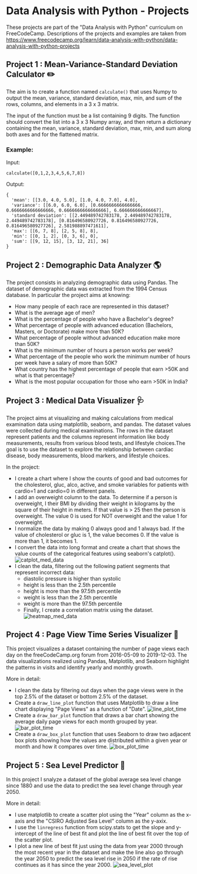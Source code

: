 # Data Analysis with Python - Projects

These projects are part of the "Data Analysis with Python" curriculum on FreeCodeCamp. Descriptions of the projects and examples are taken from 
https://www.freecodecamp.org/learn/data-analysis-with-python/data-analysis-with-python-projects

## Project 1 : Mean-Variance-Standard Deviation Calculator ✏️

The aim is to create a function named ```calculate()``` that uses Numpy to output the mean, variance, standard deviation, max, min, and sum of the rows, columns, and elements in a 3 x 3 matrix.

The input of the function must be a list containing 9 digits. The function should convert the list into a 3 x 3 Numpy array, and then return a dictionary containing the mean, variance, standard deviation, max, min, and sum along both axes and for the flattened matrix.

### Example:

Input:
```
calculate([0,1,2,3,4,5,6,7,8])
```
Output:
```
{
  'mean': [[3.0, 4.0, 5.0], [1.0, 4.0, 7.0], 4.0],
  'variance': [[6.0, 6.0, 6.0], [0.6666666666666666, 0.6666666666666666, 0.6666666666666666], 6.666666666666667],
  'standard deviation': [[2.449489742783178, 2.449489742783178, 2.449489742783178], [0.816496580927726, 0.816496580927726, 0.816496580927726], 2.581988897471611],
  'max': [[6, 7, 8], [2, 5, 8], 8],
  'min': [[0, 1, 2], [0, 3, 6], 0],
  'sum': [[9, 12, 15], [3, 12, 21], 36]
}
```

## Project 2 : Demographic Data Analyzer 🌎

The project consists in analyzing demographic data using Pandas. The dataset of demographic data  was extracted from the 1994 Census database. 
In particular the project aims at knowing:
- How many people of each race are represented in this dataset?
- What is the average age of men?
- What is the percentage of people who have a Bachelor's degree?
- What percentage of people with advanced education (Bachelors, Masters, or Doctorate) make more than 50K?
- What percentage of people without advanced education make more than 50K?
- What is the minimum number of hours a person works per week?
- What percentage of the people who work the minimum number of hours per week have a salary of more than 50K?
- What country has the highest percentage of people that earn >50K and what is that percentage?
- What is the most popular occupation for those who earn >50K in India?

## Project 3 : Medical Data Visualizer :stethoscope:

The project aims at visualizing and making calculations from medical examination data using matplotlib, seaborn, and pandas. The dataset values were collected during medical examinations. The rows in the dataset represent patients and the columns represent information like body measurements, results from various blood tests, and lifestyle choices.The goal is to use the dataset to explore the relationship between cardiac disease, body measurements, blood markers, and lifestyle choices.

In the project:
- I create a chart where I show the counts of good and bad outcomes for the cholesterol, gluc, alco, active, and smoke variables for patients with cardio=1 and cardio=0 in different panels.
- I add an overweight column to the data. To determine if a person is overweight, I their BMI by dividing their weight in kilograms by the square of their height in meters. If that value is > 25 then the person is overweight. The value 0 is used for NOT overweight and the value 1 for overweight.
- I normalize the data by making 0 always good and 1 always bad. If the value of cholesterol or gluc is 1, the value becomes 0. If the value is more than 1, it becomes 1.
- I convert the data into long format and create a chart that shows the value counts of the categorical features using seaborn's catplot().
![catplot_med_data](catplot_med_data.png)
- I clean the data, filtering out the following patient segments that represent incorrect data:
    - diastolic pressure is higher than systolic
    - height is less than the 2.5th percentile
    - height is more than the 97.5th percentile
    - weight is less than the 2.5th percentile
    - weight is more than the 97.5th percentile
    - Finally, I create a correlation matrix using the dataset. 
![heatmap_med_data](heatmap_med_data.png)

## Project 4 : Page View Time Series Visualizer :telescope:

This project visualizes a dataset containing the number of page views each day on the freeCodeCamp.org forum from 2016-05-09 to 2019-12-03. The data visualizations realized using Pandas, Matplotlib, and Seaborn highlight the patterns in visits and identify yearly and monthly growth.

More in detail:
- I clean the data by filtering out days when the page views were in the top 2.5% of the dataset or bottom 2.5% of the dataset.
- Create a ```draw_line_plot``` function that uses Matplotlib to draw a line chart displaying "Page Views" as a function of "Date".
![line_plot_time](line_plot_time.png)
- Create a ```draw_bar_plot``` function that draws a bar chart showing the average daily page views for each month grouped by year.
![bar_plot_time](bar_plot_time.png) 
- Create a ```draw_box_plot``` function that uses Seaborn to draw two adjacent box plots showing how the values are distributed within a given year or month and how it compares over time.
![box_plot_time](box_plot_time.png)

## Project 5 : Sea Level Predictor 🌊

In this project I snalyze a dataset of the global average sea level change since 1880 and use the data to predict the sea level change through year 2050.

More in detail:
- I use matplotlib to create a scatter plot using the "Year" column as the x-axis and the "CSIRO Adjusted Sea Level" column as the y-axix.
- I use the ```linregress``` function from scipy.stats to get the slope and y-intercept of the line of best fit and plot the line of best fit over the top of the scatter plot.
- I plot a new line of best fit just using the data from year 2000 through the most recent year in the dataset and make the line also go through the year 2050 to predict the sea level rise in 2050 if the rate of rise continues as it has since the year 2000.
![sea_level_plot](sea_level_plot.png)
